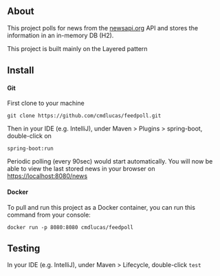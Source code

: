 ## About

This project polls for news  from the [newsapi.org](https://newsapi.org) API and stores the information in an in-memory DB (H2).

This project is built mainly on the Layered pattern

## Install 

#### Git

First clone to your machine

`git clone https://github.com/cmdlucas/feedpoll.git`

Then in your IDE (e.g. IntelliJ), under Maven > Plugins > spring-boot, double-click on

`spring-boot:run`

Periodic polling (every 90sec) would start automatically. You will now be able to view the last stored news in your browser on [https://localhost:8080/news](https://localhost:8080/news) 

#### Docker

To pull and run this project as a Docker container, you can run this command from your console:

`docker run -p 8080:8080 cmdlucas/feedpoll`

## Testing

In your IDE (e.g. IntelliJ), under Maven > Lifecycle, double-click `test`



